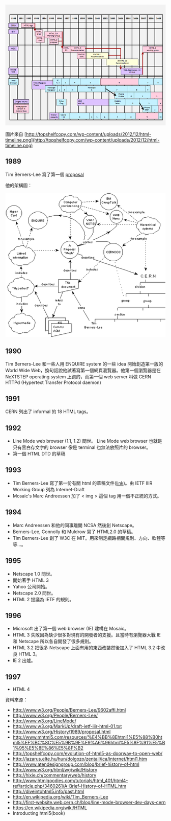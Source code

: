 ![html history](./img/html-timeline.png "html history")

圖片來自 [http://topshelfcopy.com/wp-content/uploads/2012/12/html-timeline.png](http://topshelfcopy.com/wp-content/uploads/2012/12/html-timeline.png)

## 1989

Tim Berners-Lee 寫了第一個 [proposal](http://www.w3.org/History/1989/proposal.html)

他的架構圖：

![proposal](./img/proposal_cern.gif "proposal") 

## 1990

Tim Berners-Lee 和一些人用 ENQUIRE system 的一些 idea 開始創造第一版的 World Wide Web，換句話說他試著寫第一個網頁瀏覽器。他第一個瀏覽器是在 NeXTSTEP operating system 上跑的，而第一個 web server 叫做 CERN HTTPd (Hypertext Transfer Protocol daemon)

## 1991

CERN 列出了 informal 的 18 HTML tags。

## 1992

- Line Mode web browser (1.1, 1.2) 問世。 Line Mode web browser 也就是只有黑白存文字的 browser 像是 terminal 也無法放照片的 browser。
- 第一個 HTML DTD 的草稿

## 1993

- Tim Berners-Lee 寫了第一份有關 html 的草稿文件([link](http://www.w3.org/MarkUp/draft-ietf-iiir-html-01.txt))。由 IETF IIIR Working Group 列為 Internet-Draft
- Mosaic's Marc Andreessen 加了 \< img \>  這個 tag 用一個不正統的方式。

## 1994

- Marc Andreessen 和他的同事離開 NCSA 然後創 Netscape。
- Berners-Lee, Connolly 和 Muldrow 寫了 HTML2.0 的草稿。
- Tim Berners-Lee 創了 W3C 在 MIT。用來制定網路相關規則、方向、軟體等等...。

## 1995

- Netscape 1.0 問世。
- 開始著手 HTML 3
- Yahoo 公司開始。
- Netscape 2.0 問世。
- HTML 2 提議為 IETF 的規則。

## 1996

- Microsoft 出了第一個 web browser (IE) 建構在 Mosaic。
- HTML 3 失敗因為缺少很多對現有的開發者的支援。且當時有瀏覽器大戰 IE 和 Netscape 所以各自開發了很多規則。
- HTML 3.2 把很多 Netscape 上面有用的東西改裝然後加入了 HTML 3.2 中改良 HTML 3。
- IE 2 出爐。

## 1997

- HTML 4


資料來源：

- http://www.w3.org/People/Berners-Lee/9602affi.html
- http://www.w3.org/People/Berners-Lee/
- http://www.w3.org/LineMode/
- http://www.w3.org/MarkUp/draft-ietf-iiir-html-01.txt
- http://www.w3.org/History/1989/proposal.html
- http://www.mhtml5.com/resources/%E4%BB%8Ehtml1%E5%88%B0html5%EF%BC%8C%E5%9B%9E%E9%A6%96html%E5%8F%91%E5%B1%95%E5%8E%86%E5%8F%B2
- http://topshelfcopy.com/evolution-of-html5-as-doorway-to-open-web/
- http://lazarus.elte.hu/hun/dolgozo/zentail/ica/internet/html1.htm
- http://www.atendesigngroup.com/blog/brief-history-of-html
- http://www.w3.org/html/wg/wiki/History
- http://hixie.ch/commentary/web/history
- http://www.htmlgoodies.com/tutorials/html_401/html4-ref/article.php/3460261/A-Brief-History-of-HTML.htm
- http://diveintohtml5.info/past.html
- http://en.wikipedia.org/wiki/Tim_Berners-Lee
- http://first-website.web.cern.ch/blog/line-mode-browser-dev-days-cern
- https://en.wikipedia.org/wiki/HTML
- Introducting html5(book)